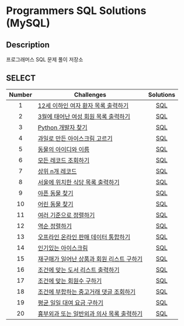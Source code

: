 # Programmers SQL Solutions (MySQL)

## Description

프로그래머스 SQL 문제 풀이 저장소

## SELECT

| Number | Challenges                                                                                                    |                                                   Solutions                                                    |
| :----: | ------------------------------------------------------------------------------------------------------------- | :------------------------------------------------------------------------------------------------------------: |
|   1    | [12세 이하인 여자 환자 목록 출력하기](https://school.programmers.co.kr/learn/courses/30/lessons/132201)       | [SQL](https://github.com/jinseoplee/Programmers-SQL-Solutions/commit/9fffefe0210e917343dfffebdfd557ea0340712c) |
|   2    | [3월에 태어난 여성 회원 목록 출력하기](https://school.programmers.co.kr/learn/courses/30/lessons/131120)      | [SQL](https://github.com/jinseoplee/Programmers-SQL-Solutions/commit/fe5f1596ca382499af82c0eae6d3a1db91b4caed) |
|   3    | [Python 개발자 찾기](https://school.programmers.co.kr/learn/courses/30/lessons/276013)                        | [SQL](https://github.com/jinseoplee/Programmers-SQL-Solutions/commit/a7b09bdd74e84daaffcf22cef26049b6af4ba01b) |
|   4    | [과일로 만든 아이스크림 고르기](https://school.programmers.co.kr/learn/courses/30/lessons/133025)             | [SQL](https://github.com/jinseoplee/Programmers-SQL-Solutions/commit/eb64c0586af0cc5e0568b4f7d8295480732e9b5a) |
|   5    | [동물의 아이디와 이름](https://school.programmers.co.kr/learn/courses/30/lessons/59403)                       | [SQL](https://github.com/jinseoplee/Programmers-SQL-Solutions/commit/377d5c1894629bdd691b4caee9d1c4b95cdfd8d7) |
|   6    | [모든 레코드 조회하기](https://school.programmers.co.kr/learn/courses/30/lessons/59034)                       | [SQL](https://github.com/jinseoplee/Programmers-SQL-Solutions/commit/e7c05a6393b72daf592cfbbcc127b10c77cbbbd9) |
|   7    | [상위 n개 레코드](https://school.programmers.co.kr/learn/courses/30/lessons/59405)                            | [SQL](https://github.com/jinseoplee/Programmers-SQL-Solutions/commit/ae34e76222255798d706aede6c27acc1cd1cf073) |
|   8    | [서울에 위치한 식당 목록 출력하기](https://school.programmers.co.kr/learn/courses/30/lessons/131118)          | [SQL](https://github.com/jinseoplee/Programmers-SQL-Solutions/commit/1a5305bc75a1dcfc348459bfd4c1a30a70fbcb49) |
|   9    | [아픈 동물 찾기](https://school.programmers.co.kr/learn/courses/30/lessons/59036)                             | [SQL](https://github.com/jinseoplee/Programmers-SQL-Solutions/commit/50310841b56554c4dd0977c6ab75ead06ba61857) |
|   10   | [어린 동물 찾기](https://school.programmers.co.kr/learn/courses/30/lessons/59037)                             | [SQL](https://github.com/jinseoplee/Programmers-SQL-Solutions/commit/667e0464263e8692840c5e6328dfd7fe9942873c) |
|   11   | [여러 기준으로 정렬하기](https://school.programmers.co.kr/learn/courses/30/lessons/59404)                     | [SQL](https://github.com/jinseoplee/Programmers-SQL-Solutions/commit/f87d93639d764059409baf4efaea289cf5cf7060) |
|   12   | [역순 정렬하기](https://school.programmers.co.kr/learn/courses/30/lessons/59035)                              | [SQL](https://github.com/jinseoplee/Programmers-SQL-Solutions/commit/66a2fa3d52a2e5f5772d012e8c45a61ec274f54c) |
|   13   | [오프라인 온라인 판매 데이터 통합하기](https://school.programmers.co.kr/learn/courses/30/lessons/131537)      | [SQL](https://github.com/jinseoplee/Programmers-SQL-Solutions/commit/0f66e48ad28190b912e507fca7752909e4b8d42e) |
|   14   | [인기있는 아이스크림](https://school.programmers.co.kr/learn/courses/30/lessons/133024)                       | [SQL](https://github.com/jinseoplee/Programmers-SQL-Solutions/commit/d3aa45263b8892a490d3316da92e1f74235bf8b9) |
|   15   | [재구매가 일어난 상품과 회원 리스트 구하기](https://school.programmers.co.kr/learn/courses/30/lessons/131536) | [SQL](https://github.com/jinseoplee/Programmers-SQL-Solutions/commit/5310436ab4aa75486f0fe9e5e1ab68b16b6921b3) |
|   16   | [조건에 맞는 도서 리스트 출력하기](https://school.programmers.co.kr/learn/courses/30/lessons/144853)          | [SQL](https://github.com/jinseoplee/Programmers-SQL-Solutions/commit/9ad27b47f87834c2ea50718910103239c95b833e) |
|   17   | [조건에 맞는 회원수 구하기](https://school.programmers.co.kr/learn/courses/30/lessons/131535)                 | [SQL](https://github.com/jinseoplee/Programmers-SQL-Solutions/commit/f5fbc8043c5c2b02010641f370a06195dd9e505c) |
|   18   | [조건에 부합하는 중고거래 댓글 조회하기](https://school.programmers.co.kr/learn/courses/30/lessons/164673)    | [SQL](https://github.com/jinseoplee/Programmers-SQL-Solutions/commit/c98dccb872845a31402761dd8481768cafcd5a2e) |
|   19   | [평균 일일 대여 요금 구하기](https://school.programmers.co.kr/learn/courses/30/lessons/151136)                | [SQL](https://github.com/jinseoplee/Programmers-SQL-Solutions/commit/3e0e5438578954cad114fa80c7128c6bcda839f8) |
|   20   | [흉부외과 또는 일반외과 의사 목록 출력하기](https://school.programmers.co.kr/learn/courses/30/lessons/132203) | [SQL](https://github.com/jinseoplee/Programmers-SQL-Solutions/commit/f735faf1651e419c1ace8e4678627502a94aab6e) |

